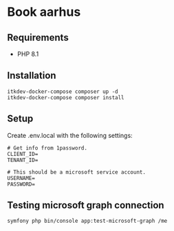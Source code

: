 # Book aarhus 

## Requirements
- PHP 8.1

## Installation
```
itkdev-docker-compose composer up -d
itkdev-docker-compose composer install
```

## Setup
Create .env.local with the following settings:
```
# Get info from 1password.
CLIENT_ID=
TENANT_ID=

# This should be a microsoft service account.
USERNAME=
PASSWORD=
```

## Testing microsoft graph connection
```
symfony php bin/console app:test-microsoft-graph /me
```
